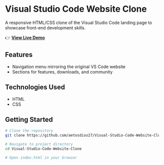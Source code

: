 # Visual Studio Code Website Clone

A responsive HTML/CSS clone of the Visual Studio Code landing page to showcase front-end development skills.

👉 **[View Live Demo](https://aetosdios27.github.io/Visual-Studio-Code-Website-Clone/)**

## Features

- Navigation menu mirroring the original VS Code website
- Sections for features, downloads, and community

## Technologies Used

- HTML
- CSS

## Getting Started

```bash
# Clone the repository
git clone https://github.com/aetosdios27/Visual-Studio-Code-Website-Clone.git

# Navigate to project directory
cd Visual-Studio-Code-Website-Clone

# Open index.html in your browser
```
